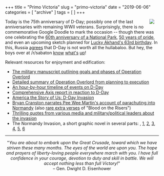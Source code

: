 +++
title = "Primo Victoria"
slug = "primo-victoria"
date = "2019-06-06"
categories = [ "archive" ]
tags = [ ]
+++

<img style="float: right; margin: 0px 15px 15px 0px;" src="/img/DDayfrog.jpg" /> Today is the 75th anniversary of D-Day; possibly one of the last anniversaries with remaining WWII veterans. Surprisingly, there is no commemorative Google Doodle to mark the occasion -- though there was one celebrating the [60th anniversary of a National Park](https://www.google.com/doodles/60th-anniversary-of-torres-del-paine-national-park), [50 years of pride](https://www.google.com/doodles/celebrating-50-years-of-pride), and even an upcoming sketch planned for [Lucky Akhand's 63rd birthday](https://www.google.com/doodles/lucky-akhands-63rd-birthday). In this, Russia [agrees](https://www.newsweek.com/russia-d-day-troll-normandy-anniversary-75-nazi-allies-victory-1442493) that D-Day is not worth all the hullabaloo. But hey, the boys over at /r/sabaton [know](https://www.reddit.com/r/sabaton/comments/bxf4u8/i_can_finally_share_my_spotify_playlist_to/) [what's](https://www.reddit.com/r/sabaton/comments/bxfhni/meme_number_8_is_12_minutes_late_i_apologise_but/) [up](https://www.reddit.com/r/sabaton/comments/bxiqsv/primo_victoria/)!

Relevant resources for enjoyment and edification:

  * [The military manuscript outlining goals and phases of Operation Overlord](https://history.army.mil/documents/WWII/g4-OL/g4-ol.htm)
  * [Detailed summary of Operation Overlord from planning to execution](https://www.history.navy.mil/browse-by-topic/wars-conflicts-and-operations/world-war-ii/1944/overlord/overlord-planning.html)
  * [An hour-by-hour timeline of events on D-Day](https://globalnews.ca/news/5346590/what-is-d-day-timeline/)
  * [Comprehensive Axis report in reaction to D-Day](https://www.history.navy.mil/research/library/online-reading-room/title-list-alphabetically/g/german-report-on-the-allied-invasion-of-normandy.html)
  * [America the Story of Us: D-Day Invasion](https://youtu.be/RIIN0Ug8wg8)
  * [Bryan Cranston narrates Pee Wee Martin's account of parachuting into Normandy](https://www.military.com/video/parachuting-over-normandy-d-day-narrated-bryan-cranston) (also [rare extra verses](https://www.military.com/video/wwii-vet-sings-blood-risers) of "Blood on the Risers")
  * [Thrilling quotes from various media and military/political leaders about the invasion](https://www.historyonthenet.com/d-day-quotes)
  * The Normandy Invasion, a short graphic novel in several parts: [](https://atocom.blogspot.com/2019/06/d-day-75th-anniversary-normandy-invasion.html), [1](http://atocom.blogspot.com/2019/06/d-day-75th-anniversary-part-1-key-to.html), [2](http://warpastpresentfuture.blogspot.com/2019/06/d-day-75th-anniversary-part-2-target.html), [3](http://atocom.blogspot.com/2019/06/d-day-75th-anniversary-part-3-decision.html), [4](http://warpastpresentfuture.blogspot.com/2019/06/d-day-75th-anniversary-part-4-night-drop.html), [5](http://atocom.blogspot.com/2019/06/d-day-75th-anniversary-part-5-landing.html), [6](http://warpastpresentfuture.blogspot.com/2019/06/d-day-75th-anniversary-part-6-beachhead.html)

---

<p style="text-align: center;">
  "<em>You are about to embark upon the Great Crusade, toward which we have striven these many months. The eyes of the world are upon you. The hope and prayers of liberty-loving people everywhere march with you. I have full confidence in your courage, devotion to duty and skill in battle. We will accept nothing less than full Victory!</em>"<br /> – Gen. Dwight D. Eisenhower
</p>